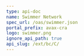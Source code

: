 ```yaml
---
type: api-doc
name: Swimmer Network
spec_url: /oas/swimmer.json
portal_prefix: avax-cra
logo: swimmer.png
ignore_api_path: true
api_slug: /ext/bc/C/
---
```

